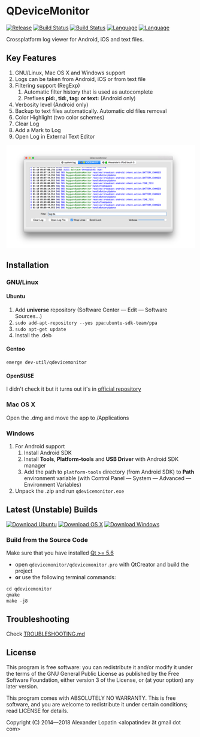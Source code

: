 QDeviceMonitor
==============

[![Release](https://img.shields.io/github/release/alopatindev/qdevicemonitor.svg)](https://github.com/alopatindev/qdevicemonitor/releases/latest)
[![Build Status](https://api.travis-ci.org/alopatindev/qdevicemonitor.svg?branch=master)](https://travis-ci.org/alopatindev/qdevicemonitor)
[![Build Status](https://ci.appveyor.com/api/projects/status/0uex640qxdalur5n?svg=true)](https://ci.appveyor.com/project/alopatindev/qdevicemonitor/build/artifacts)
[![Language](https://img.shields.io/badge/language-C++11-blue.svg)](https://isocpp.org)
[![Language](https://img.shields.io/badge/language-C11-blue.svg)](https://en.wikipedia.org/wiki/C11_(C_standard_revision))

Crossplatform log viewer for Android, iOS and text files.

Key Features
------------
1. GNU/Linux, Mac OS X and Windows support
2. Logs can be taken from Android, iOS or from text file
3. Filtering support (RegExp)
    1. Automatic filter history that is used as autocomplete
    2. Prefixes **pid:, tid:, tag: or text:** (Android only)
4. Verbosity level (Android only)
5. Backup to text files automatically. Automatic old files removal
6. Color Highlight (two color schemes)
7. Clear Log
8. Add a Mark to Log
9. Open Log in External Text Editor

![Main Window](screenshots/mainwindow-osx.png)

Installation
------------

### GNU/Linux
#### Ubuntu
1. Add **universe** repository (Software Center — Edit — Software Sources...)
2. `sudo add-apt-repository --yes ppa:ubuntu-sdk-team/ppa`
3. `sudo apt-get update`
4. Install the .deb

#### Gentoo
```
emerge dev-util/qdevicemonitor
```

#### OpenSUSE
I didn't check it but it turns out it's in [official repository](https://software.opensuse.org/package/qdevicemonitor)

### Mac OS X
Open the .dmg and move the app to /Applications

### Windows
1. For Android support
    1. Install Android SDK
    2. Install **Tools**, **Platform-tools** and **USB Driver** with Android SDK manager
    3. Add the path to `platform-tools` directory (from Android SDK) to **Path** environment variable (with Control Panel — System — Advanced — Environment Variables)
2. Unpack the .zip and run `qdevicemonitor.exe`

## Latest (Unstable) Builds

[![Download Ubuntu](https://img.shields.io/badge/ubuntu-download-orange.svg)](https://sourceforge.net/projects/qdevicemonitor/files/ci/ubuntu/)
[![Download OS X](https://img.shields.io/badge/os%20x-download-yellowgreen.svg)](https://sourceforge.net/projects/qdevicemonitor/files/ci/osx/)
[![Download Windows](https://img.shields.io/badge/windows-download-blue.svg)](https://ci.appveyor.com/project/alopatindev/qdevicemonitor/build/artifacts)

### Build from the Source Code
Make sure that you have installed [Qt >= 5.6](http://www.qt.io/download-open-source)
* open `qdevicemonitor/qdevicemonitor.pro` with QtCreator and build the project
* **or** use the following terminal commands:
```
cd qdevicemonitor
qmake
make -j8
```

Troubleshooting
---------------
Check [TROUBLESHOOTING.md](TROUBLESHOOTING.md)

License
-------

This program is free software: you can redistribute it and/or modify
it under the terms of the GNU General Public License as published by
the Free Software Foundation, either version 3 of the License, or (at
your option) any later version.

This program comes with ABSOLUTELY NO WARRANTY.
This is free software, and you are welcome to redistribute it
under certain conditions; read LICENSE for details.

Copyright (C) 2014—2018  Alexander Lopatin <alopatindev ät gmail dot com>
